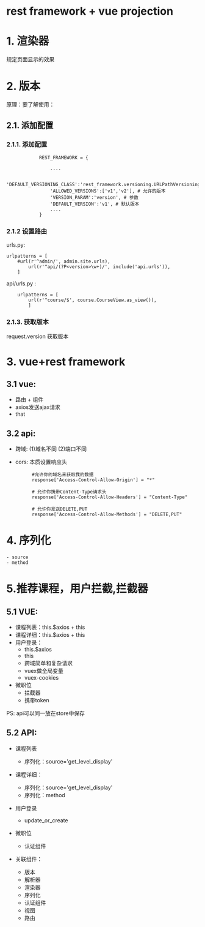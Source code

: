 # rest framework + vue projection
# 1. 渲染器
规定页面显示的效果
# 2. 版本 
原理：要了解使用：
## 2.1. 添加配置
### 2.1.1. 添加配置
				REST_FRAMEWORK = {
					
					.... 
					
					'DEFAULT_VERSIONING_CLASS':'rest_framework.versioning.URLPathVersioning',
					'ALLOWED_VERSIONS':['v1','v2'], # 允许的版本
					'VERSION_PARAM':'version', # 参数
					'DEFAULT_VERSION':'v1', # 默认版本
					....
				}
### 2.1.2 设置路由 
urls.py:

	urlpatterns = [
	    #url(r'^admin/', admin.site.urls),
		    url(r'^api/(?P<version>\w+)/', include('api.urls')),
		]
				
api/urls.py :

		urlpatterns = [
		    url(r'^course/$', course.CourseView.as_view()),
			]
			
### 2.1.3. 获取版本 
request.version 获取版本  
			
	
# 3. vue+rest framework
## 3.1 vue: 
- 路由 + 组件 
- axios发送ajax请求
- that 
## 3.2 api:
- 跨域: 
(1)域名不同
(2)端口不同 
- cors:
本质设置响应头

			#允许你的域名来获取我的数据
			response['Access-Control-Allow-Origin'] = "*"

			# 允许你携带Content-Type请求头
			response['Access-Control-Allow-Headers'] = "Content-Type"

			# 允许你发送DELETE,PUT
			response['Access-Control-Allow-Methods'] = "DELETE,PUT"
			
			
			
# 4. 序列化
	- source
	- method 
# 5.推荐课程，用户拦截,拦截器
## 5.1 VUE:
- 课程列表：this.$axios + this 
- 课程详细：this.$axios + this 
- 用户登录：
    - this.$axios
	- this 
	- 跨域简单和复杂请求
	- vuex做全局变量
	- vuex-cookies 
- 微职位 
	- 拦截器
	- 携带token 
			
PS: api可以同一放在store中保存
			
## 5.2 API:
- 课程列表 
    - 序列化：source='get_level_display'
- 课程详细：
    - 序列化：source='get_level_display'
    - 序列化：method
- 用户登录 
    - update_or_create
- 微职位 
    - 认证组件 
			
- 关联组件：
    - 版本
    - 解析器
    - 渲染器
    - 序列化 
    - 认证组件 
    - 视图 
    - 路由 